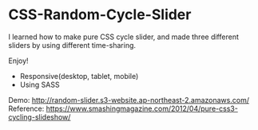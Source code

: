 # CSS-Random-Cycle-Slider

I learned how to make pure CSS cycle slider, and made three different sliders by using different time-sharing.

Enjoy!

- Responsive(desktop, tablet, mobile)
- Using SASS

Demo: http://random-slider.s3-website.ap-northeast-2.amazonaws.com/
Reference: https://www.smashingmagazine.com/2012/04/pure-css3-cycling-slideshow/
